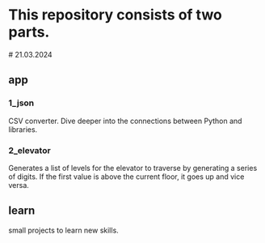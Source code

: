 
    

   <div style="display: inline; width 100%"> <H1>This repository consists of two parts.</H2> # 21.03.2024</div>
   <div style="display: inline; width 100%"> <H2>app</H2> </div>
   <div style="display: inline; width 100%"> <H3>1_json</H3> CSV converter. Dive deeper into the connections between Python and libraries.</div>
   <div style="display: inline; width 100%"> <H3>2_elevator</H3> Generates a list of levels for the elevator to traverse by generating a series of digits.
If the first value is above the current floor, it goes up and vice versa.</div>
   <div style="display: inline; width 100%"> <H2>learn</H2> small projects to learn new skills.</div>
   

